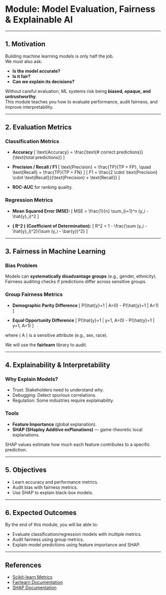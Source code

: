 # Module: Model Evaluation, Fairness & Explainable AI

---

## 1. Motivation
Building machine learning models is only half the job.  
We must also ask:
- **Is the model accurate?**
- **Is it fair?**
- **Can we explain its decisions?**

Without careful evaluation, ML systems risk being **biased, opaque, and untrustworthy**.  
This module teaches you how to evaluate performance, audit fairness, and improve interpretability.

---

## 2. Evaluation Metrics

### Classification Metrics
- **Accuracy**
\[
\text{Accuracy} = \frac{\text{# correct predictions}}{\text{total predictions}}
\]

- **Precision / Recall / F1**
\[
\text{Precision} = \frac{TP}{TP + FP}, \quad 
\text{Recall} = \frac{TP}{TP + FN}
\]
\[
F1 = \frac{2 \cdot \text{Precision} \cdot \text{Recall}}{\text{Precision} + \text{Recall}}
\]

- **ROC-AUC** for ranking quality.

### Regression Metrics
- **Mean Squared Error (MSE):**
\[
MSE = \frac{1}{n} \sum_{i=1}^n (y_i - \hat{y}_i)^2
\]

- **\( R^2 \) (Coefficient of Determination):**
\[
R^2 = 1 - \frac{\sum (y_i - \hat{y}_i)^2}{\sum (y_i - \bar{y})^2}
\]

---

## 3. Fairness in Machine Learning

### Bias Problem
Models can **systematically disadvantage groups** (e.g., gender, ethnicity).  
Fairness auditing checks if predictions differ across sensitive groups.

### Group Fairness Metrics
- **Demographic Parity Difference**
\[
P(\hat{y}=1 | A=0) - P(\hat{y}=1 | A=1)
\]

- **Equal Opportunity Difference**
\[
P(\hat{y}=1 | y=1, A=0) - P(\hat{y}=1 | y=1, A=1)
\]

where \( A \) is a sensitive attribute (e.g., sex, race).

We will use the **fairlearn** library to audit.

---

## 4. Explainability & Interpretability

### Why Explain Models?
- Trust: Stakeholders need to understand *why*.  
- Debugging: Detect spurious correlations.  
- Regulation: Some industries require explainability.

### Tools
- **Feature Importance** (global explanation).  
- **SHAP (SHapley Additive exPlanations)** — game-theoretic local explanations.  

SHAP values estimate how much each feature contributes to a specific prediction.  

---

## 5. Objectives
- Learn accuracy and performance metrics.  
- Audit bias with fairness metrics.  
- Use SHAP to explain black-box models.  

---

## 6. Expected Outcomes
By the end of this module, you will be able to:
- Evaluate classification/regression models with multiple metrics.  
- Audit fairness using group metrics.  
- Explain model predictions using feature importance and SHAP.  

---

## References
- [Scikit-learn Metrics](https://scikit-learn.org/stable/modules/model_evaluation.html)  
- [Fairlearn Documentation](https://fairlearn.org/main/)  
- [SHAP Documentation](https://shap.readthedocs.io/en/latest/)  
